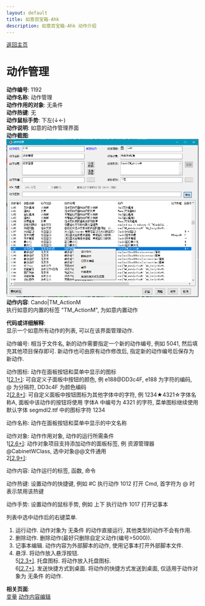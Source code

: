 ```yaml
---
layout: default
title: 如意百宝箱-Ahk
description: 如意百宝箱-Ahk 动作介绍
---
```

<link rel="stylesheet" href="../actions/css/atom-one-light.min.css">
<script src="../actions/js/highlight.min.js"></script>
<script>hljs.highlightAll();</script>

[返回主页](../index.md)

# [](#header-2) 动作管理

**动作编号**: 1192  
**动作名称**: 动作管理  
**动作作用的对象**: 无条件  
**动作热键**: 无  
**动作鼠标手势**: 下左(↓←)  
**动作说明**: 如意的动作管理界面  
**动作截图**:  
  ![动作管理](img1/1192.png)  
**动作内容**: Cando|TM_ActionM  
执行如意的内置的标签 "TM_ActionM", 为如意内置动作  

**代码或详细解释**:  
显示一个如意所有动作的列表, 可以在该界面管理动作.  

动作编号: 相当于文件名, 新的动作需要指定一个新的动作编号, 例如 5041, 然后填充其他项目保存即可. 新动作也可由原有动作修改后, 指定新的动作编号后保存为新动作.  

动作图标: 动作在面板按钮和菜单中显示的图标  
1[\[2.1+\]](../history.md#2.1): 可自定义子面板中按钮的颜色, 例 e188@DD3c4F, e188 为字符的编码, @ 为分隔符, DD3c4F 为颜色编码  
2[\[2.8+\]](../history.md#2.8): 可自定义面板中按钮图标为其他字体中的字符, 例 1234★4321☆字体名称A, 面板中该动作的按钮将使用 字体A 中编号为 4321 的字符, 菜单图标继续使用默认字体 segmdl2.ttf 中的图标字符 1234  

动作名称: 动作在面板按钮和菜单中显示的中文名称  

动作对象: 动作作用对象, 动作的运行所需条件  
1[\[2.6+\]](../history.md#2.6): 动作对象项目支持添加动作的面板标签, 例 资源管理器@CabinetWClass, 选中对象@@文件通用  
2[\[2.9+\]](../history.md#2.9):  

动作内容: 动作运行的标签, 函数, 命令  

动作热键: 设置动作的快捷键, 例如 #C 执行动作 1012 打开 Cmd, 首字符为 @ 时表示禁用该热键  

动作手势: 设置动作的鼠标手势, 例如 上下 执行动作 1017 打开记事本  

列表中选中动作后的右键菜单.  
1. 运行动作. 动作对象为 无条件 的动作直接运行, 其他类型的动作不会有作用.  
2. 删除动作. 删除动作(最好只删除自定义动作(编号>5000)).  
3. 记事本编辑. 动作内容为外部脚本的动作, 使用记事本打开外部脚本文件.  
4. 悬浮. 将动作放入悬浮按钮.  
5[\[2.3+\]](../history.md#2.3). 托盘图标. 将动作放入托盘图标.  
6[\[2.7+\]](../history.md#2.7). 发送快捷方式到桌面. 将动作的快捷方式发送到桌面, 仅适用于动作对象为 无条件 的动作.  

**相关页面**:  
[变量](../var.md)  [动作内容编辑](1703.md)